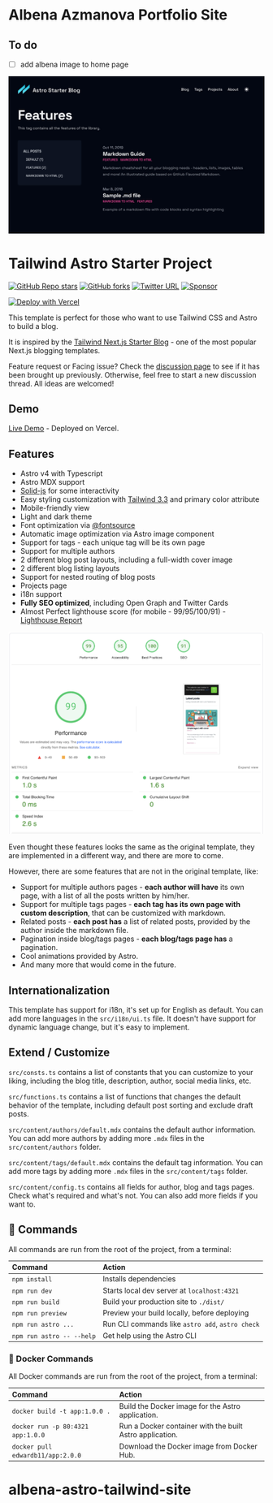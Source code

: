# Albena Azmanova Portfolio Site

## To do

- [ ] add albena image to home page



![img.png](img.png)

# Tailwind Astro Starter Project
[![GitHub Repo stars](https://img.shields.io/github/stars/wanoo21/tailwind-astro-starting-blog?style=social)](https://GitHub.com/wanoo21/tailwind-astro-starting-blog/stargazers/)
[![GitHub forks](https://img.shields.io/github/forks/wanoo21/tailwind-astro-starting-blog?style=social)](https://GitHub.com/wanoo21/tailwind-astro-starting-blog/network/)
[![Twitter URL](https://img.shields.io/twitter/url?style=social&url=https%3A%2F%2Ftwitter.com%2Fipwanciu)](https://twitter.com/ipwanciu)
[![Sponsor](https://img.shields.io/static/v1?label=Sponsor&message=%E2%9D%A4&logo=GitHub&link=https://github.com/sponsors/wanoo21)](https://github.com/sponsors/wanoo21)

[![Deploy with Vercel](https://vercel.com/button)](https://vercel.com/new/git/external?repository-url=https://github.com/wanoo21/tailwind-astro-starting-blog)

This template is perfect for those who want to use Tailwind CSS and Astro to build a blog.

It is inspired by the [Tailwind Next.js Starter Blog](https://github.com/timlrx/tailwind-nextjs-starter-blog) - one of the most popular Next.js blogging templates.

Feature request or Facing issue? Check the [discussion page](https://github.com/wanoo21/tailwind-astro-starting-blog/discussions) to see if it has been brought up previously. Otherwise, feel free to start a new discussion thread. All ideas are welcomed!

## Demo

[Live Demo](https://tasb.yon.fun/) - Deployed on Vercel.

## Features

- Astro v4 with Typescript
- Astro MDX support
- [Solid-js](https://solidjs.com) for some interactivity
- Easy styling customization with [Tailwind 3.3](https://tailwindcss.com/blog/tailwindcss-v3-3) and primary color attribute
- Mobile-friendly view
- Light and dark theme
- Font optimization via [@fontsource](https://fontsource.org/)
- Automatic image optimization via Astro image component
- Support for tags - each unique tag will be its own page
- Support for multiple authors
- 2 different blog post layouts, including a full-width cover image
- 2 different blog listing layouts
- Support for nested routing of blog posts
- Projects page
- i18n support
- **Fully SEO optimized**, including Open Graph and Twitter Cards
- Almost Perfect lighthouse score (for mobile - 99/95/100/91) - [Lighthouse Report](https://pagespeed.web.dev/analysis/https-tasb-yon-fun/gp1vypobei?form_factor=mobile) 

![lighthouse score](image.png)

Even thought these features looks the same as the original template, they are implemented in a different way, and there are more to come.

However, there are some features that are not in the original template, like:

- Support for multiple authors pages - **each author will have** its own page, with a list of all the posts written by him/her.
- Support for multiple tags pages - **each tag has its own page with custom description**, that can be customized with markdown. 
- Related posts - **each post has** a list of related posts, provided by the author inside the markdown file.
- Pagination inside blog/tags pages - **each blog/tags page has** a pagination.
- Cool animations provided by Astro.
- And many more that would come in the future.

## Internationalization

This template has support for i18n, it's set up for English as default. You can add more languages in the `src/i18n/ui.ts` file. It doesn't have support for dynamic language change, but it's easy to implement.

## Extend / Customize

`src/consts.ts` contains a list of constants that you can customize to your liking, including the blog title, description, author, social media links, etc.

`src/functions.ts` contains a list of functions that changes the default behavior of the template, including default post sorting and exclude draft posts.

`src/content/authors/default.mdx` contains the default author information. You can add more authors by adding more `.mdx` files in the `src/content/authors` folder.

`src/content/tags/default.mdx` contains the default tag information. You can add more tags by adding more `.mdx` files in the `src/content/tags` folder.

`src/content/config.ts` contains all fields for author, blog and tags pages. Check what's required and what's not. You can also add more fields if you want to.

## 🧞 Commands

All commands are run from the root of the project, from a terminal:

| Command                   | Action                                           |
| :------------------------ | :----------------------------------------------- |
| `npm install`             | Installs dependencies                            |
| `npm run dev`             | Starts local dev server at `localhost:4321`      |
| `npm run build`           | Build your production site to `./dist/`          |
| `npm run preview`         | Preview your build locally, before deploying     |
| `npm run astro ...`       | Run CLI commands like `astro add`, `astro check` |
| `npm run astro -- --help` | Get help using the Astro CLI                     |

### 🐳 Docker Commands

All Docker commands are run from the root of the project, from a terminal:

| Command                               | Action                                                   |
| :------------------------------------ | :------------------------------------------------------- |
| `docker build -t app:1.0.0 .`         | Build the Docker image for the Astro application.        |
| `docker run -p 80:4321 app:1.0.0`     | Run a Docker container with the built Astro application. |
| `docker pull edwardb11/app:2.0.0`     | Download the Docker image from Docker Hub.               |
# albena-astro-tailwind-site
